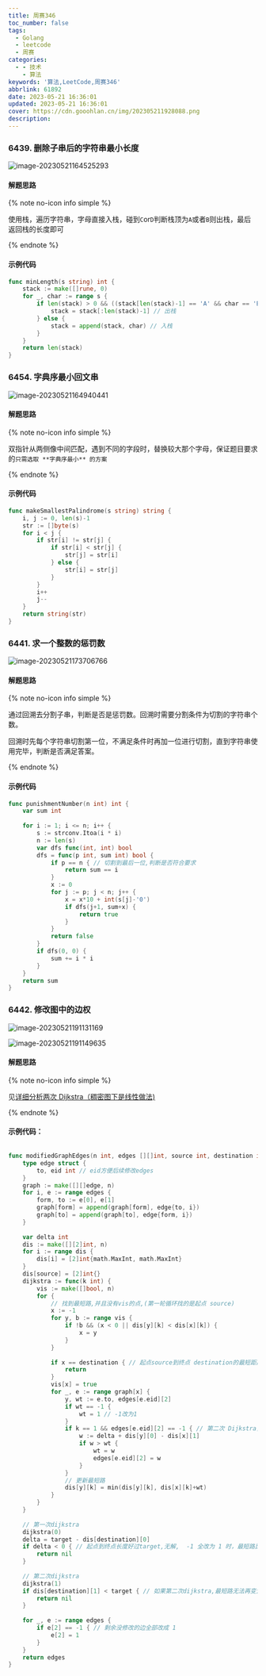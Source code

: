 ```yaml
---
title: 周赛346
toc_number: false
tags:
  - Golang
  - leetcode
  - 周赛
categories:
  - - 技术
    - 算法
keywords: '算法,LeetCode,周赛346'
abbrlink: 61892
date: 2023-05-21 16:36:01
updated: 2023-05-21 16:36:01
cover: https://cdn.gooohlan.cn/img/202305211928088.png
description:
---
```


### 6439. 删除子串后的字符串最小长度

![image-20230521164525293](https://cdn.gooohlan.cn/img/202305211645761.png)

#### 解题思路

{% note no-icon info simple %}

使用栈，遍历字符串，字母直接入栈，碰到`C`or`D`判断栈顶为`A`或者`B`则出栈，最后返回栈的长度即可

{% endnote %}

#### 示例代码

```go
func minLength(s string) int {
    stack := make([]rune, 0)
    for _, char := range s {
        if len(stack) > 0 && ((stack[len(stack)-1] == 'A' && char == 'B') || (stack[len(stack)-1] == 'C' && char == 'D')) {
            stack = stack[:len(stack)-1] // 出栈
        } else {
            stack = append(stack, char) // 入栈
        }
    }
    return len(stack)
}
```

### 6454. 字典序最小回文串

![image-20230521164940441](https://cdn.gooohlan.cn/img/202305211649469.png)

#### 解题思路

{% note no-icon info simple %}

双指针从两侧像中间匹配，遇到不同的字段时，替换较大那个字母，保证题目要求的`只需选取 **字典序最小** 的方案`

{% endnote %}

#### 示例代码

```go
func makeSmallestPalindrome(s string) string {
    i, j := 0, len(s)-1
    str := []byte(s)
    for i < j {
        if str[i] != str[j] {
            if str[i] < str[j] {
                str[j] = str[i]
            } else {
                str[i] = str[j]
            }
        }
        i++
        j--
    }
    return string(str)
}
```

### 6441. 求一个整数的惩罚数

![image-20230521173706766](https://cdn.gooohlan.cn/img/202305211737801.png)

#### 解题思路

{% note no-icon info simple %}

通过回溯去分割子串，判断是否是惩罚数。回溯时需要分割条件为切割的字符串个数。

回溯时先每个字符串切割第一位，不满足条件时再加一位进行切割，直到字符串使用完毕，判断是否满足答案。

{% endnote %}

#### 示例代码

```go
func punishmentNumber(n int) int {
    var sum int
    
    for i := 1; i <= n; i++ {
        s := strconv.Itoa(i * i)
        n := len(s)
        var dfs func(int, int) bool
        dfs = func(p int, sum int) bool {
            if p == n { // 切割到最后一位,判断是否符合要求
                return sum == i
            }
            x := 0
            for j := p; j < n; j++ {
                x = x*10 + int(s[j]-'0')
                if dfs(j+1, sum+x) {
                    return true
                }
            }
            return false
        }
        if dfs(0, 0) {
            sum += i * i
        }
    }
    return sum
}
```

### 6442. 修改图中的边权

![image-20230521191131169](https://cdn.gooohlan.cn/img/202305211911208.png)

![image-20230521191149635](https://cdn.gooohlan.cn/img/202305211911659.png)

#### 解题思路

{% note no-icon info simple %}

见[详细分析两次 Dijkstra（稠密图下是线性做法)](https://leetcode.cn/problems/modify-graph-edge-weights/solution/xiang-xi-fen-xi-liang-ci-dijkstrachou-mi-gv1m/)

{% endnote %}

#### 示例代码：

```go

func modifiedGraphEdges(n int, edges [][]int, source int, destination int, target int) [][]int {
    type edge struct {
        to, eid int // eid方便后续修改edges
    }
    graph := make([][]edge, n)
    for i, e := range edges {
        form, to := e[0], e[1]
        graph[form] = append(graph[form], edge{to, i})
        graph[to] = append(graph[to], edge{form, i})
    }
    
    var delta int
    dis := make([][2]int, n)
    for i := range dis {
        dis[i] = [2]int{math.MaxInt, math.MaxInt}
    }
    dis[source] = [2]int{}
    dijkstra := func(k int) {
        vis := make([]bool, n)
        for {
            // 找到最短路,并且没有vis的点,(第一轮循环找的是起点 source)
            x := -1
            for y, b := range vis {
                if !b && (x < 0 || dis[y][k] < dis[x][k]) {
                    x = y
                }
            }
            
            if x == destination { // 起点source到终点 destination的最短距离已确认
                return
            }
            vis[x] = true
            for _, e := range graph[x] {
                y, wt := e.to, edges[e.eid][2]
                if wt == -1 {
                    wt = 1 // -1改为1
                }
                if k == 1 && edges[e.eid][2] == -1 { // 第二次 Dijkstra，改成 w
                    w := delta + dis[y][0] - dis[x][1]
                    if w > wt {
                        wt = w
                        edges[e.eid][2] = w
                    }
                }
                // 更新最短路
                dis[y][k] = min(dis[y][k], dis[x][k]+wt)
            }
        }
    }
    
    // 第一次dijkstra
    dijkstra(0)
    delta = target - dis[destination][0]
    if delta < 0 { // 起点到终点长度好过target,无解,  -1 全改为 1 时，最短路比 target 还大
        return nil
    }
    
    // 第二次dijkstra
    dijkstra(1)
    if dis[destination][1] < target { // 如果第二次dijkstra,最短路无法再变大，无法达到 target
        return nil
    }
    
    for _, e := range edges {
        if e[2] == -1 { // 剩余没修改的边全部改成 1
            e[2] = 1
        }
    }
    return edges
}
```

